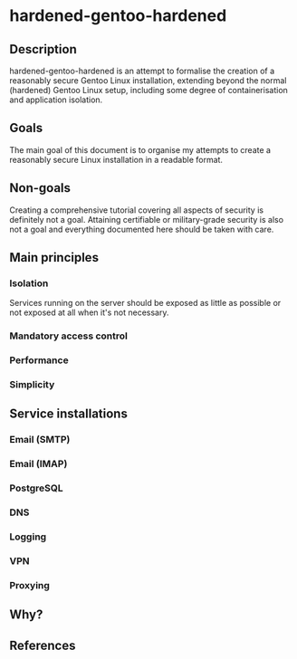 # hardened-gentoo-hardened

## Description

hardened-gentoo-hardened is an attempt to formalise the creation of a reasonably secure Gentoo Linux installation, extending beyond the normal (hardened) Gentoo Linux setup, including some degree of containerisation and application isolation. 

## Goals

The main goal of this document is to organise my attempts to create a reasonably secure Linux installation in a readable format. 

## Non-goals

Creating a comprehensive tutorial covering all aspects of security is definitely not a goal. Attaining certifiable or military-grade security is also not a goal and everything documented here should be taken with care.

## Main principles

### Isolation
Services running on the server should be exposed as little as possible or not exposed at all when it's not necessary.

### Mandatory access control

### Performance

### Simplicity

## Service installations

### Email (SMTP)

### Email (IMAP)

### PostgreSQL

### DNS

### Logging

### VPN

### Proxying

## Why?

## References


